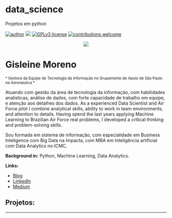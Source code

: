 # data_science
Projetos em python

[![author](https://img.shields.io/badge/author-gisleine-pink.svg)](www.linkedin.com/in/gisleinemoreno) [![](https://img.shields.io/badge/python-3.7+-blue.svg)](https://www.python.org/downloads/release/python-365/) [![GPLv3 license](https://img.shields.io/badge/License-GPLv3-blue.svg)](http://perso.crans.org/besson/LICENSE.html) [![contributions welcome](https://img.shields.io/badge/contributions-welcome-brightgreen.svg?style=flat)](https://github.com/gisleinemoreno/data_science/issues)


<p align="center">
  <img src="banner.png" >
</p>

# Gisleine Moreno
<sub>* Gestora da Equipe de Tecnologia da Informação no Grupamento de Apoio de São Paulo na Aeronáutica *</sub>

Atuando com gestão da área de tecnologia da informação, com habilidades analisticas, análise de dados, com forte capacidade de trabalho em equipe, e atenção aos detalhes dos dados.
As a experienced Data Scientist and Air Force pilot I combine analytical skills, ability to work in team environments, and attention to details. Having spend the last years applying Machine Learning to Brazilian Air Force real problems, I developed a critical thinking and problem-solving skills.

Sou formada em sistema de informação, com especialidade em Business Inteligence com Big Data na Impacta, com MBA em Inteligência artificial com Data Analytics no ICMC.

**Background in:** Python, Machine Learning, Data Analytics.

**Links:**
* [Blog](https://sigmoidal.ai)
* [LinkedIn](www.linkedin.com/in/gisleinemoreno)
* [Medium](https://www.medium.com)


## Projetos:

---

